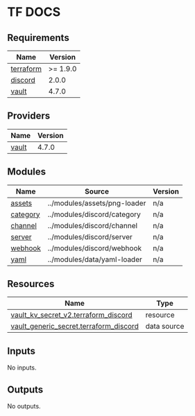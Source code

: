 <!-- markdownlint-disable MD041 -->
<!-- markdownlint-disable MD033 -->
<!-- markdownlint-disable MD028 -->

# TF DOCS

<!-- prettier-ignore-start -->

<!-- BEGIN_TF_DOCS -->
## Requirements

| Name | Version |
|------|---------|
| <a name="requirement_terraform"></a> [terraform](#requirement\_terraform) | >= 1.9.0 |
| <a name="requirement_discord"></a> [discord](#requirement\_discord) | 2.0.0 |
| <a name="requirement_vault"></a> [vault](#requirement\_vault) | 4.7.0 |

## Providers

| Name | Version |
|------|---------|
| <a name="provider_vault"></a> [vault](#provider\_vault) | 4.7.0 |

## Modules

| Name | Source | Version |
|------|--------|---------|
| <a name="module_assets"></a> [assets](#module\_assets) | ../modules/assets/png-loader | n/a |
| <a name="module_category"></a> [category](#module\_category) | ../modules/discord/category | n/a |
| <a name="module_channel"></a> [channel](#module\_channel) | ../modules/discord/channel | n/a |
| <a name="module_server"></a> [server](#module\_server) | ../modules/discord/server | n/a |
| <a name="module_webhook"></a> [webhook](#module\_webhook) | ../modules/discord/webhook | n/a |
| <a name="module_yaml"></a> [yaml](#module\_yaml) | ../modules/data/yaml-loader | n/a |

## Resources

| Name | Type |
|------|------|
| [vault_kv_secret_v2.terraform_discord](https://registry.terraform.io/providers/hashicorp/vault/4.7.0/docs/resources/kv_secret_v2) | resource |
| [vault_generic_secret.terraform_discord](https://registry.terraform.io/providers/hashicorp/vault/4.7.0/docs/data-sources/generic_secret) | data source |

## Inputs

No inputs.

## Outputs

No outputs.
<!-- END_TF_DOCS -->

<!-- prettier-ignore-end -->

